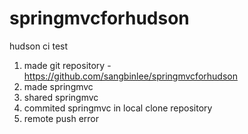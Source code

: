springmvcforhudson
==================

hudson ci test




1. made git repository - https://github.com/sangbinlee/springmvcforhudson
2. made springmvc
3. shared springmvc
4. commited springmvc in local clone repository
5. remote push error
